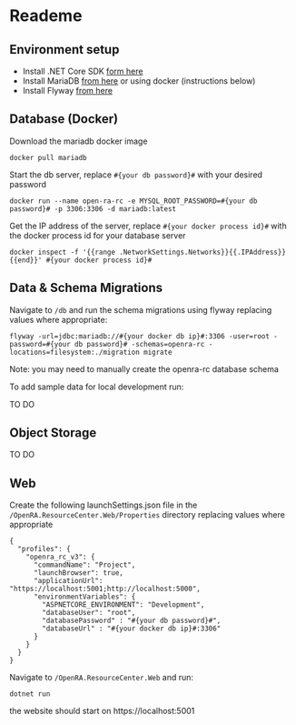 # Reademe

## Environment setup
* Install .NET Core SDK [form here](https://dotnet.microsoft.com/download)
* Install MariaDB [from here](https://mariadb.org/download/) or using docker (instructions below)
* Install Flyway [from here](https://flywaydb.org/download/)

## Database (Docker)
Download the mariadb docker image

`docker pull mariadb`

Start the db server, replace `#{your db password}#` with your desired password

`docker run --name open-ra-rc -e MYSQL_ROOT_PASSWORD=#{your db password}# -p 3306:3306 -d mariadb:latest`

Get the IP address of the server, replace `#{your docker process id}#` with the docker process id for your database server

`docker inspect -f '{{range .NetworkSettings.Networks}}{{.IPAddress}}{{end}}' #{your docker process id}#`

## Data & Schema Migrations

Navigate to `/db` and run the schema migrations using flyway replacing values where appropriate:

`flyway -url=jdbc:mariadb://#{your docker db ip}#:3306 -user=root -password=#{your db password}# -schemas=openra-rc -locations=filesystem:./migration migrate`

Note: you may need to manually create the openra-rc database schema

To add sample data for local development run:

TO DO

## Object Storage
TO DO

## Web
Create the following launchSettings.json file in the `/OpenRA.ResourceCenter.Web/Properties` directory replacing values where appropriate 

```
{
  "profiles": {
    "openra_rc_v3": {
      "commandName": "Project",
      "launchBrowser": true,
      "applicationUrl": "https://localhost:5001;http://localhost:5000",
      "environmentVariables": {
        "ASPNETCORE_ENVIRONMENT": "Development",
        "databaseUser": "root",
        "databasePassword" : "#{your db password}#",
        "databaseUrl" : "#{your docker db ip}#:3306"
      }
    }
  }
}

```

Navigate to `/OpenRA.ResourceCenter.Web` and run:

`dotnet run`

the website should start on https://localhost:5001




